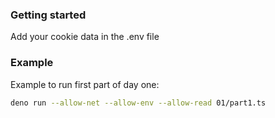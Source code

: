 ### Getting started
Add your cookie data in the .env file

### Example
Example to run first part of day one:
```bash
deno run --allow-net --allow-env --allow-read 01/part1.ts
```